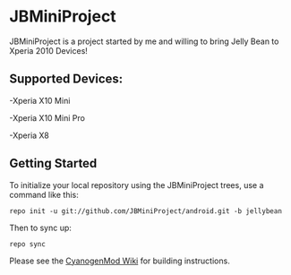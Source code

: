 JBMiniProject
=============
JBMiniProject is a project started by me and willing to bring Jelly Bean to Xperia 2010 Devices!

Supported Devices:
------------------
   -Xperia X10 Mini

   -Xperia X10 Mini Pro

   -Xperia X8

Getting Started
---------------

To initialize your local repository using the JBMiniProject trees, use a command like this:

    repo init -u git://github.com/JBMiniProject/android.git -b jellybean

Then to sync up:

    repo sync

Please see the [CyanogenMod Wiki](http://wiki.cyanogenmod.com/) for building instructions.


